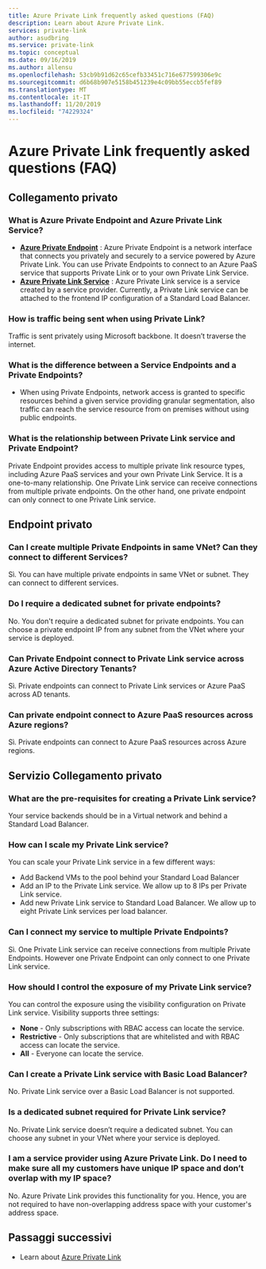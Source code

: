 ```yaml
---
title: Azure Private Link frequently asked questions (FAQ)
description: Learn about Azure Private Link.
services: private-link
author: asudbring
ms.service: private-link
ms.topic: conceptual
ms.date: 09/16/2019
ms.author: allensu
ms.openlocfilehash: 53cb9b91d62c65cefb33451c716e677599306e9c
ms.sourcegitcommit: d6b68b907e5158b451239e4c09bb55eccb5fef89
ms.translationtype: MT
ms.contentlocale: it-IT
ms.lasthandoff: 11/20/2019
ms.locfileid: "74229324"
---
```

# <a name="azure-private-link-frequently-asked-questions-faq"></a>Azure Private Link frequently asked questions (FAQ)

## <a name="private-link"></a>Collegamento privato

### <a name="what-is-azure-private-endpoint-and-azure-private-link-service"></a>What is Azure Private Endpoint and Azure Private Link Service?

- **[Azure Private Endpoint](private-endpoint-overview.md)** : Azure Private Endpoint is a network interface that connects you privately and securely to a service powered by Azure Private Link. You can use Private Endpoints to connect to an Azure PaaS service that supports Private Link or to your own Private Link Service.
- **[Azure Private Link Service](private-link-service-overview.md)** : Azure Private Link service is a service created by a service provider. Currently, a Private Link service can be attached to the frontend IP configuration of a Standard Load Balancer. 

### <a name="how-is-traffic-being-sent-when-using-private-link"></a>How is traffic being sent when using Private Link?
Traffic is sent privately using Microsoft backbone. It doesn’t traverse the internet.  
 
### <a name="what-is-the-difference-between-a-service-endpoints-and-a-private-endpoints"></a>What is the difference between a Service Endpoints and a Private Endpoints?
- When using Private Endpoints, network access is granted to specific resources behind a given service providing granular segmentation, also traffic can reach the service resource from on premises without using public endpoints.

### <a name="what-is-the-relationship-between-private-link-service-and-private-endpoint"></a>What is the relationship between Private Link service and Private Endpoint?
Private Endpoint provides access to multiple private link resource types, including Azure PaaS services and your own Private Link Service. It is a one-to-many relationship. One Private Link service can receive connections from multiple private endpoints. On the other hand, one private endpoint can only connect to one Private Link service.    

## <a name="private-endpoint"></a>Endpoint privato 
 
### <a name="can-i-create-multiple-private-endpoints-in-same-vnet-can-they-connect-to-different-services"></a>Can I create multiple Private Endpoints in same VNet? Can they connect to different Services? 
Sì. You can have multiple private endpoints in same VNet or subnet. They can connect to different services.  
 
### <a name="do-i-require-a-dedicated-subnet-for-private-endpoints"></a>Do I require a dedicated subnet for private endpoints? 
No. You don't require a dedicated subnet for private endpoints. You can choose a private endpoint IP from any subnet from the VNet where your service is deployed.  
 
### <a name="can-private-endpoint-connect-to-private-link-service-across-azure-active-directory-tenants"></a>Can Private Endpoint connect to Private Link service across Azure Active Directory Tenants? 
Sì. Private endpoints can connect to Private Link services or Azure PaaS across AD tenants.  
 
### <a name="can-private-endpoint-connect-to-azure-paas-resources-across-azure-regions"></a>Can private endpoint connect to Azure PaaS resources across Azure regions?
Sì. Private endpoints can connect to Azure PaaS resources across Azure regions.

## <a name="private-link-service"></a>Servizio Collegamento privato
 
### <a name="what-are-the-pre-requisites-for-creating-a-private-link-service"></a>What are the pre-requisites for creating a Private Link service? 
Your service backends should be in a Virtual network and behind a Standard Load Balancer.
 
### <a name="how-can-i-scale-my-private-link-service"></a>How can I scale my Private Link service? 
You can scale your Private Link service in a few different ways: 
- Add Backend VMs to the pool behind your Standard Load Balancer 
- Add an IP to the Private Link service. We allow up to 8 IPs per Private Link service.  
- Add new Private Link service to Standard Load Balancer. We allow up to eight Private Link services per load balancer.   

### <a name="can-i-connect-my-service-to-multiple-private-endpoints"></a>Can I connect my service to multiple Private Endpoints?
Sì. One Private Link service can receive connections from multiple Private Endpoints. However one Private Endpoint can only connect to one Private Link service.  
 
### <a name="how-should-i-control-the-exposure-of-my-private-link-service"></a>How should I control the exposure of my Private Link service?
You can control the exposure using the visibility configuration on Private Link service. Visibility supports three settings:

- **None** - Only subscriptions with RBAC access can locate the service. 
- **Restrictive** - Only subscriptions that are whitelisted and with RBAC access can locate the service. 
- **All** - Everyone can locate the service. 
 
### <a name="can-i-create-a-private-link-service-with-basic-load-balancer"></a>Can I create a Private Link service with Basic Load Balancer? 
No. Private Link service over a Basic Load Balancer is not supported.
 
### <a name="is-a-dedicated-subnet-required-for-private-link-service"></a>Is a dedicated subnet required for Private Link service? 
No. Private Link service doesn’t require a dedicated subnet. You can choose any subnet in your VNet where your service is deployed.   

### <a name="i-am-a-service-provider-using-azure-private-link-do-i-need-to-make-sure-all-my-customers-have-unique-ip-space-and-dont-overlap-with-my-ip-space"></a>I am a service provider using Azure Private Link. Do I need to make sure all my customers have unique IP space and don’t overlap with my IP space? 
No. Azure Private Link provides this functionality for you. Hence, you are not required to have non-overlapping address space with your customer's address space. 

##  <a name="next-steps"></a>Passaggi successivi

- Learn about [Azure Private Link](private-link-overview.md)
